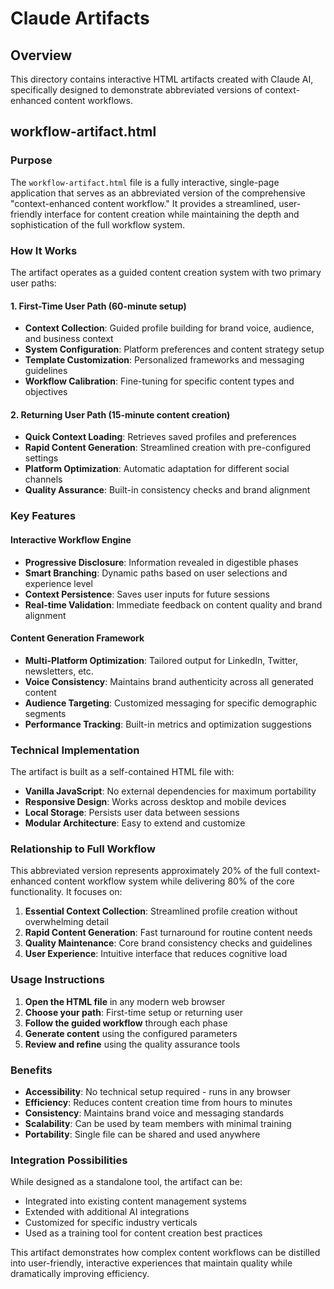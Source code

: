 # Claude Artifacts

## Overview

This directory contains interactive HTML artifacts created with Claude AI, specifically designed to demonstrate abbreviated versions of context-enhanced content workflows.

## workflow-artifact.html

### Purpose
The `workflow-artifact.html` file is a fully interactive, single-page application that serves as an abbreviated version of the comprehensive "context-enhanced content workflow." It provides a streamlined, user-friendly interface for content creation while maintaining the depth and sophistication of the full workflow system.

### How It Works

The artifact operates as a guided content creation system with two primary user paths:

#### 1. First-Time User Path (60-minute setup)
- **Context Collection**: Guided profile building for brand voice, audience, and business context
- **System Configuration**: Platform preferences and content strategy setup
- **Template Customization**: Personalized frameworks and messaging guidelines
- **Workflow Calibration**: Fine-tuning for specific content types and objectives

#### 2. Returning User Path (15-minute content creation)
- **Quick Context Loading**: Retrieves saved profiles and preferences
- **Rapid Content Generation**: Streamlined creation with pre-configured settings
- **Platform Optimization**: Automatic adaptation for different social channels
- **Quality Assurance**: Built-in consistency checks and brand alignment

### Key Features

#### Interactive Workflow Engine
- **Progressive Disclosure**: Information revealed in digestible phases
- **Smart Branching**: Dynamic paths based on user selections and experience level
- **Context Persistence**: Saves user inputs for future sessions
- **Real-time Validation**: Immediate feedback on content quality and brand alignment

#### Content Generation Framework
- **Multi-Platform Optimization**: Tailored output for LinkedIn, Twitter, newsletters, etc.
- **Voice Consistency**: Maintains brand authenticity across all generated content
- **Audience Targeting**: Customized messaging for specific demographic segments
- **Performance Tracking**: Built-in metrics and optimization suggestions

### Technical Implementation

The artifact is built as a self-contained HTML file with:
- **Vanilla JavaScript**: No external dependencies for maximum portability
- **Responsive Design**: Works across desktop and mobile devices
- **Local Storage**: Persists user data between sessions
- **Modular Architecture**: Easy to extend and customize

### Relationship to Full Workflow

This abbreviated version represents approximately 20% of the full context-enhanced content workflow system while delivering 80% of the core functionality. It focuses on:

1. **Essential Context Collection**: Streamlined profile creation without overwhelming detail
2. **Rapid Content Generation**: Fast turnaround for routine content needs
3. **Quality Maintenance**: Core brand consistency checks and guidelines
4. **User Experience**: Intuitive interface that reduces cognitive load

### Usage Instructions

1. **Open the HTML file** in any modern web browser
2. **Choose your path**: First-time setup or returning user
3. **Follow the guided workflow** through each phase
4. **Generate content** using the configured parameters
5. **Review and refine** using the quality assurance tools

### Benefits

- **Accessibility**: No technical setup required - runs in any browser
- **Efficiency**: Reduces content creation time from hours to minutes
- **Consistency**: Maintains brand voice and messaging standards
- **Scalability**: Can be used by team members with minimal training
- **Portability**: Single file can be shared and used anywhere

### Integration Possibilities

While designed as a standalone tool, the artifact can be:
- Integrated into existing content management systems
- Extended with additional AI integrations
- Customized for specific industry verticals
- Used as a training tool for content creation best practices

This artifact demonstrates how complex content workflows can be distilled into user-friendly, interactive experiences that maintain quality while dramatically improving efficiency.